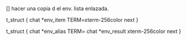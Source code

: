 [] hacer una copia d el env. 
lista enlazada.

t_struct {
	chat *env_item TERM=xterm-256color
	next
}


t_struct {
	chat *env_alias TERM=
	chat *env_result xterm-256color
	next
}
